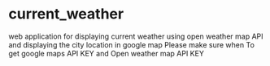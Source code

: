# current_weather
web application for displaying current weather using open weather map API and displaying the city location in google map 
Please make sure when To get google maps API KEY and Open weather map API KEY 
